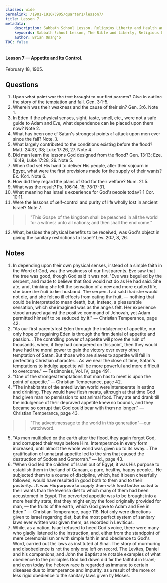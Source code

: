 ```yaml
---
classes: wide
permalink: /1901-1910/1905/quarter1/lesson7/
title: Lesson 7
metadata:
    description: Sabbath School Lesson. Religoius Liberty and Health and Temperance. Lesson 7 - Appetite and Its Control February 18, 1905.
    keywords: Sabbath School Lesson, The Bible and Liberty, Religious Liberty, Freedom of Consience, debt bondage
    author: Brian Onang'o
TOC: false
---
```


#### Lesson 7 — Appetite and Its Control.

February 18, 1905.

## Questions

1. Upon what point was the test brought to our first parents? Give in outline the story of the temptation and fall. Gen. 3:1-5.
2. Wherein was their weakness and the cause of their sin? Gen. 3:6. Note 1.
3. In Eden if the physical senses, sight, taste, smell, etc., were not a safe guide to Adam and Eve, what dependence can be placed upon them now? Note 2.
4. What has been one of Satan's strongest points of attack upon men ever since the fall? Note. 3.
5. What largely contributed to the conditions existing before the flood? Matt. 24:37, 38; Luke 17:26, 27. Note 4.
6. Did man learn the lessons God designed from the flood? Gen. 13:13; Eze. 16:49; Luke 17:28, 29. Note 5.
7. When God set His hand to deliver His people, after their sojourn in Egypt, what were the first provisions made for the supply of their wants? Ex. 16:4. Note 6.
8. How did they regard the plans of God for their welfare? Num. 21:5.
9. What was the result? Ps. 106:14, 15; 78:17-31.
10. What meaning has Israel's experience for God's people today? 1 Cor. 10:11.
11. Were the lessons of self-control and purity of life wholly lost in ancient Israel? Note 7.
>> "This Gospel of the kingdom shall be preached in all the world for a witness unto all nations; and then shall the end come."
12. What, besides the physical benefits to be received, was God's object in giving the sanitary restrictions to Israel? Lev. 20:7, 8, 26.

## Notes 

1. In depending upon their own physical senses, instead of a simple faith in the Word of God, was the weakness of our first parents. Eve saw that the tree was good, though God said it was not. "Eve was beguiled by the serpent, and made to believe that God would not do as He had said. She ate, and, thinking she felt the sensation of a new and more exalted life, she bore the fruit to her husband. The serpent had said that she would not die, and she felt no ill effects from eating the fruit, — nothing that could be interpreted to mean death, but, instead, a pleasurable sensation, which she imagined was as the angels felt. Her experience stood arrayed against the positive command of Jehovah, yet Adam permitted himself to be seduced by it." — Christian Temperance, page 42.
2. "As our first parents lost Eden through the indulgence of appetite, our only hope of regaining Eden is through the firm denial of appetite and passion... The controlling power of appetite will prove the ruin of thousands, when, if they had conquered on this point, then they would have had the moral power to gain the victory over every other temptation of Satan. But those who are slaves to appetite will fail in perfecting Christian character... As we near the close of time, Satan's temptations to indulge appetite will be more powerful and more difficult to overcome." — Testimonies, Vol. IV, page 491.
3. "One of the strongest temptations that man has to meet is upon the point of appetite." — Christian Temperance, page 42.
4. "The inhabitants of the antediluvian world were intemperate in eating and drinking. They would have flesh meats, although at that time God had given man no permission to eat animal food. They ate and drank till the indulgence of their depraved appetite knew no bounds, and they became so corrupt that God could bear with them no longer." — Christian Temperance, page 43.
>> "The advent message to the world in this generation"—our watchword.
5. "As men multiplied on the earth after the flood, they again forgot God, and corrupted their ways before Him. Intemperance in every form increased, until almost the whole world was given up to its sway... The gratification of unnatural appetite led to the sins that caused the destruction of Sodom and Gomorrah." — Id., page 43.
6. "When God led the children of Israel out of Egypt, it was His purpose to establish them in the land of Canaan, a pure, healthy, happy people... He subjected them to a course of discipline, which, had it been cheerfully followed, would have resulted in good both to them and to their posterity... It was His purpose to supply them with food better suited to their wants than the feverish diet to which many of them had been accustomed in Egypt. The perverted appetite was to be brought into a more healthy state, that they might enjoy the food originally provided for man, — the fruits of the earth, which God gave to Adam and Eve in Eden." — Christian Temperance, page 118. Not only were directions given to Israel regarding diet,
but the most perfect system of sanitary laws ever written was given them, as recorded in Leviticus.
7. While, as a nation, Israel refused to heed God's voice, there were many who gladly listened to the instruction, and, either from the standpoint of mere ceremonialism or with simple faith in and obedience to God's Word, carried out the laws as instituted at Sinai. The story of murmuring and disobedience is not the only one left on record. The Levites, Daniel and his companions, and John the Baptist are notable examples of what obedience to the principles God laid down did for the faithful in Israel; and even today the Hebrew race is regarded as immune to certain diseases due to intemperance and impurity, as a result of the more or less rigid obedience to the sanitary laws given by Moses.